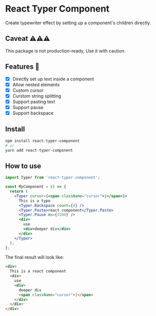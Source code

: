 # React Typer Component

Create typewriter effect by setting up a component's children directly.

## Caveat ⚠⚠⚠

This package is not production-ready, Use it with caution.

## Features 🎈

- [x] Directly set up text inside a component
- [x] Allow nested elements
- [x] Custom cursor
- [x] Curstom string splitting
- [x] Support pasting text
- [x] Support pause
- [x] Support backspace

## Install

```bash
npm install react-typer-component
# or
yarn add react-typer-component
```

## How to use

```jsx
import Typer from 'react-typer-component';

const MyComponent = () => {
  return (
    <Typer cursor={<span className="cursor">|</span>}>
      This is a typo
      <Typer.Backspace count={4} />
      <Typer.Paste>react component</Typer.Paste>
      <Typer.Pause ms={1500} />
      <div>
        use
        <div>deeper div</div>
      </div>
    </Typer>
  );
};
```

The final result will look like:

```html
<div>
  This is a react component
  <div>
    use
    <div>
      deeper div
      <span className="cursor">|</span>
    </div>
  </div>
</div>
```
